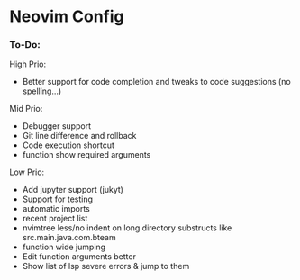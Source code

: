 # Neovim Config

### To-Do:

High Prio:
- Better support for code completion and tweaks to code suggestions (no spelling...)

Mid Prio:
- Debugger support
- Git line difference and rollback
- Code execution shortcut
- function show required arguments

Low Prio:
- Add jupyter support (jukyt)
- Support for testing
- automatic imports
- recent project list
- nvimtree less/no indent on long directory substructs like src.main.java.com.bteam
- function wide jumping
- Edit function arguments better
- Show list of lsp severe errors & jump to them


